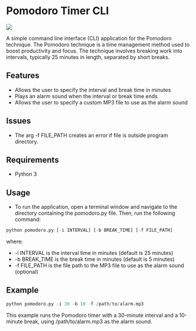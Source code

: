 # Pomodoro Timer CLI

![](https://img.shields.io/pypi/pyversions/3?style=for-the-badge)


A simple command line interface (CLI) application for the Pomodoro technique. The Pomodoro technique is a time management method used to boost productivity and focus. The technique involves breaking work into intervals, typically 25 minutes in length, separated by short breaks.

## Features
- Allows the user to specify the interval and break time in minutes
- Plays an alarm sound when the interval or break time ends
- Allows the user to specify a custom MP3 file to use as the alarm sound

## Issues
- The arg -f FILE_PATH creates an error if file is outside program directory.

## Requirements
- Python 3

## Usage
- To run the application, open a terminal window and navigate to the directory containing the pomodoro.py file. Then, run the following command:

```py
python pomodoro.py [-i INTERVAL] [-b BREAK_TIME] [-f FILE_PATH]
```
where:
- -i INTERVAL is the interval time in minutes (default is 25 minutes)
- -b BREAK_TIME is the break time in minutes (default is 5 minutes)
- -f FILE_PATH is the file path to the MP3 file to use as the alarm sound (optional)

## Example
```py
python pomodoro.py -i 30 -b 10 -f /path/to/alarm.mp3
```
This example runs the Pomodoro timer with a 30-minute interval and a 10-minute break, using /path/to/alarm.mp3 as the alarm sound.
